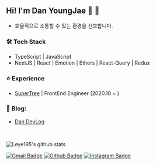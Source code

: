 ## Hi! I'm Dan YoungJae 👋 🚀
- 효율적으로 소통할 수 있는 환경을 선호합니다.

### 🛠 **Tech Stack**
- TypeScript | JavaScript
- NextJS | React | Emotion | Ethers | React-Query | Redux

### ⭐️ **Experience**
- [SuperTree](https://supertree.co) | FrontEnd Engineer (2020.10 ~ ) 

### 📝 **Blog:** 
- [Dan DevLog](https://dantechblog.gatsbyjs.io/me)

<br/>

![Leye195's github stats](https://github-readme-stats.vercel.app/api?username=leye195&show_icons=true)


[![Gmail Badge](https://img.shields.io/badge/Gmail-d14836?style=flat-square&logo=Gmail&logoColor=white&link=mailto:leye19556@gmail.com)](mailto:leye19556@gmail.com)
[![Github Badge](https://img.shields.io/badge/-Github-000?style=flat-square&logo=Github&logoColor=white&link=http://git-awards.com/users/leye195)](http://git-awards.com/users/leye195)
[![Instagram Badge](https://img.shields.io/badge/Instagram-ff69b4?style=flat-square&logo=instagram&logoColor=white&link=https://www.instagram.com/dan__yj/)](https://www.instagram.com/dan__yj/)
